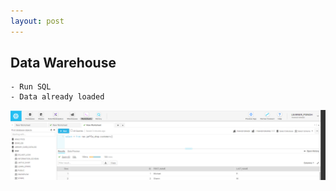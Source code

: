 ```yaml
---
layout: post
---
```

## Data Warehouse
    - Run SQL
    - Data already loaded

![Picture example](images/datawarehouse_big.PNG)